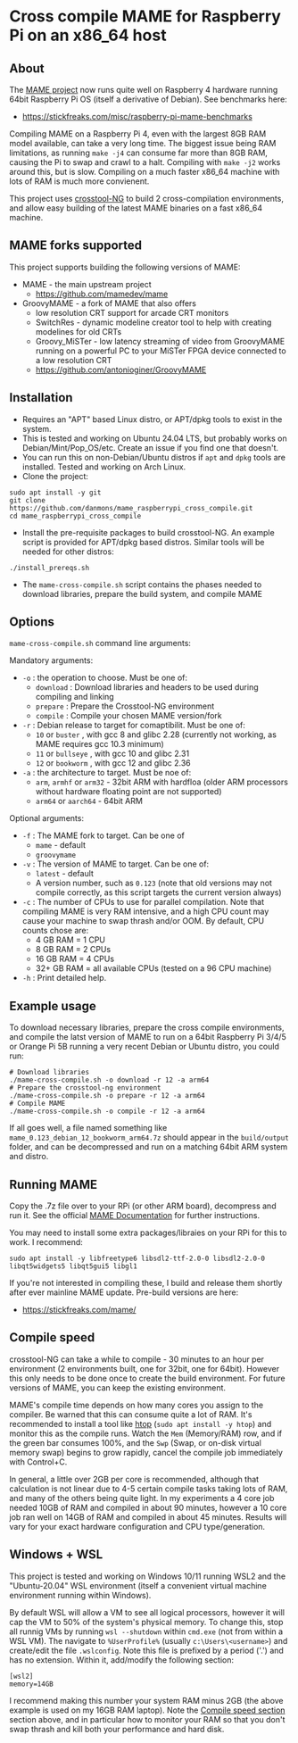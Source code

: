 # Cross compile MAME for Raspberry Pi on an x86_64 host

## About

The [MAME project](https://github.com/mamedev/mame) now runs quite well on Raspberry 4 hardware running 64bit Raspberry Pi OS (itself a derivative of Debian).  See benchmarks here:
* https://stickfreaks.com/misc/raspberry-pi-mame-benchmarks

Compiling MAME on a Raspberry Pi 4, even with the largest 8GB RAM model available, can take a very long time.  The biggest issue being RAM limitations, as running `make -j4` can consume far more than 8GB RAM, causing the Pi to swap and crawl to a halt.  Compiling with `make -j2` works around this, but is slow.  Compiling on a much faster x86_64 machine with lots of RAM is much more convienent.

This project uses [crosstool-NG](https://github.com/crosstool-ng/crosstool-ng) to build 2 cross-compilation environments, and allow easy building of the latest MAME binaries on a fast x86_64 machine.

## MAME forks supported

This project supports building the following versions of MAME:

* MAME - the main upstream project
  * https://github.com/mamedev/mame
* GroovyMAME - a fork of MAME that also offers
  * low resolution CRT support for arcade CRT monitors
  * SwitchRes - dynamic modeline creator tool to help with creating modelines for old CRTs
  * Groovy_MiSTer - low latency streaming of video from GroovyMAME running on a powerful PC to your MiSTer FPGA device connected to a low resolution CRT
  * https://github.com/antonioginer/GroovyMAME

## Installation

* Requires an "APT" based Linux distro, or APT/dpkg tools to exist in the system.
* This is tested and working on Ubuntu 24.04 LTS, but probably works on Debian/Mint/Pop_OS/etc.  Create an issue if you find one that doesn't. 
* You can run this on non-Debian/Ubuntu distros if `apt` and `dpkg` tools are installed.  Tested and working on Arch Linux. 
* Clone the project:
```
sudo apt install -y git
git clone https://github.com/danmons/mame_raspberrypi_cross_compile.git
cd mame_raspberrypi_cross_compile
```
* Install the pre-requisite packages to build crosstool-NG. An example script is provided for APT/dpkg based distros. Similar tools will be needed for other distros:
```
./install_prereqs.sh
```
* The `mame-cross-compile.sh` script contains the phases needed to download libraries, prepare the build system, and compile MAME

## Options

`mame-cross-compile.sh` command line arguments:

Mandatory arguments:

* `-o` : the operation to choose.  Must be one of:
  * `download` : Download libraries and headers to be used during compiling and linking
  * `prepare` : Prepare the Crosstool-NG environment
  * `compile` : Compile your chosen MAME version/fork
* `-r` : Debian release to target for comaptibilit.  Must be one of:
  * `10` or `buster` , with gcc 8 and glibc 2.28 (currently not working, as MAME requires gcc 10.3 minimum)
  * `11` or `bullseye` , with gcc 10 and glibc 2.31
  * `12` or `bookworm` , with gcc 12 and glibc 2.36
* `-a` : the architecture to target.  Must be noe of:
  * `arm`, `armhf` or `arm32` -  32bit ARM with hardfloa (older ARM processors without hardware floating point are not supported)
  * `arm64` or `aarch64` - 64bit ARM

Optional arguments:

* `-f` : The MAME fork to target. Can be one of
  * `mame` - default
  * `groovymame`
* `-v` : The version of MAME to target.  Can be one of:
  * `latest` - default
  * A version number, such as `0.123` (note that old versions may not compile correctly, as this script targets the current version always)
* `-c` : The number of CPUs to use for parallel compilation.  Note that compiling MAME is very RAM intensive, and a high CPU count may cause your machine to swap thrash and/or OOM. By default, CPU counts chose are:
  * 4 GB RAM = 1 CPU
  * 8 GB RAM = 2 CPUs
  * 16 GB RAM = 4 CPUs
  * 32+ GB RAM = all available CPUs (tested on a 96 CPU machine)
* `-h` : Print detailed help. 

## Example usage

To download necessary libraries, prepare the cross compile environments, and compile the latst version of MAME to run on a 64bit Raspberry Pi 3/4/5 or Orange Pi 5B running a very recent Debian or Ubuntu distro, you could run:

```
# Download libraries
./mame-cross-compile.sh -o download -r 12 -a arm64
# Prepare the crosstool-ng environment
./mame-cross-compile.sh -o prepare -r 12 -a arm64
# Compile MAME
./mame-cross-compile.sh -o compile -r 12 -a arm64
```

If all goes well, a file named something like `mame_0.123_debian_12_bookworm_arm64.7z` should appear in the `build/output` folder, and can be decompressed and run on a matching 64bit ARM system and distro. 

## Running MAME

Copy the .7z file over to your RPi (or other ARM board), decompress and run it.  See the official [MAME Documentation](https://docs.mamedev.org/) for further instructions. 

You may need to install some extra packages/libraies on your RPi for this to work.  I recommend:
```
sudo apt install -y libfreetype6 libsdl2-ttf-2.0-0 libsdl2-2.0-0 libqt5widgets5 libqt5gui5 libgl1
```

If you're not interested in compiling these, I build and release them shortly after ever mainline MAME update.  Pre-build versions are here:
* https://stickfreaks.com/mame/

## Compile speed

crosstool-NG can take a while to compile - 30 minutes to an hour per environment (2 environments built, one for 32bit, one for 64bit).  However this only needs to be done once to create the build environment. For future versions of MAME, you can keep the existing environment.

MAME's compile time depends on how many cores you assign to the compiler. Be warned that this can consume quite a lot of RAM.  It's recommended to install a tool like [htop](https://htop.dev) (`sudo apt install -y htop`) and monitor this as the compile runs.  Watch the `Mem` (Memory/RAM) row, and if the green bar consumes 100%, and the `Swp` (Swap, or on-disk virtual memory swap) begins to grow rapidly, cancel the compile job immediately with Control+C. 

In general, a little over 2GB per core is recommended, although that calculation is not linear due to 4-5 certain compile tasks taking lots of RAM, and many of the others being quite light.  In my experiments a 4 core job needed 10GB of RAM and compiled in about 90 minutes, however a 10 core job ran well on 14GB of RAM and compiled in about 45 minutes.  Results will vary for your exact hardware configuration and CPU type/generation. 

## Windows + WSL

This project is tested and working on Windows 10/11 running WSL2 and the "Ubuntu-20.04" WSL environment (itself a convenient virtual machine environment running within Windows).

By default WSL will allow a VM to see all logical processors, however it will cap the VM to 50% of the system's physical memory.  To change this, stop all runnig VMs by running `wsl --shutdown` within `cmd.exe` (not from within a WSL VM).  The navigate to `%UserProfile%` (usually `c:\Users\<username>`) and create/edit the file `.wslconfig`.  Note this file is prefixed by a period ('.') and has no extension.  Within it, add/modify the following section:

```
[wsl2]
memory=14GB
```

I recommend making this number your system RAM minus 2GB (the above example is used on my 16GB RAM laptop). Note the  [Compile speed section](#Compile-speed) section above, and in particular how to monitor your RAM so that you don't swap thrash and kill both your performance and hard disk.
